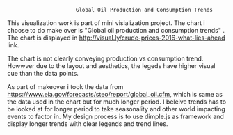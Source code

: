 
                          Global Oil Production and Consumption Trends

  This visualization work is part of mini visialization project. The chart i choose to do make over is "Global oil production and consumption trends" . The chart is displayed in http://visual.ly/crude-prices-2016-what-lies-ahead link.
  
  The chart is not clearly conveying production vs consumption trend. Howwver due to the layout and aesthetics, the legeds have higher visual cue than the data points. 

  As part of makeover i took the data from https://www.eia.gov/forecasts/steo/report/global_oil.cfm, which is same as the data used in the chart but for much longer period. I beleive trends has to be looked at for longer period to take seasonality and other world impacting events to factor in. My design process is to use dimple.js as framework and display longer trends with clear legends and trend lines.

